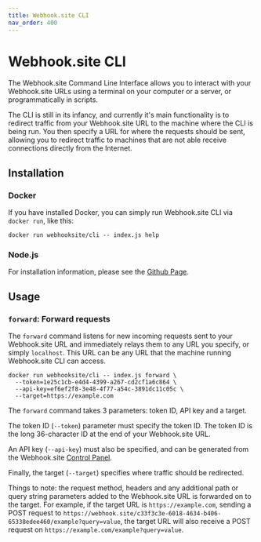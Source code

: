```yaml
---
title: Webhook.site CLI
nav_order: 400
---
```


# Webhook.site CLI

The Webhook.site Command Line Interface allows you to interact with your Webhook.site URLs using a terminal on your computer or a server, or programmatically in scripts.

The CLI is still in its infancy, and currently it's main functionality is to redirect traffic from your Webhook.site URL to the machine where the CLI is being run. You then specify a URL for where the requests should be sent, allowing you to redirect traffic to machines that are not able receive connections directly from the Internet.

## Installation

### Docker

If you have installed Docker, you can simply run Webhook.site CLI via `docker run`, like this:

`docker run webhooksite/cli -- index.js help`

### Node.js

For installation information, please see the [Github Page](https://github.com/webhooksite/cli/tree/master#how-to-use).

## Usage

### `forward`: Forward requests

The `forward` command listens for new incoming requests sent to your Webhook.site URL and immediately relays them to any URL you specify, or simply `localhost`. This URL can be any URL that the machine running Webhook.site CLI can access.

```shell
docker run webhooksite/cli -- index.js forward \
  --token=1e25c1cb-e4d4-4399-a267-cd2cf1a6c864 \
  --api-key=ef6ef2f8-3e48-4f77-a54c-3891dc11c05c \ 
  --target=https://example.com
```

The `forward` command takes 3 parameters: token ID, API key and a target.

The token ID (`--token`) parameter must specify the token ID. The token ID is the long 36-character ID at the end of your Webhook.site URL.

An API key (`--api-key`) must also be specified, and can be generated from the Webhook.site [Control Panel](https://webhook.site/control-panel).

Finally, the target (`--target`) specifies where traffic should be redirected. 

Things to note: the request method, headers and any additional path or query string parameters added to the Webhook.site URL is forwarded on to the target. For example, if the target URL is `https://example.com`, sending a POST request to `https://webhook.site/c33f3c3e-6018-4634-b406-65338edee460/example?query=value`, the target URL will also receive a POST request on `https://example.com/example?query=value`.